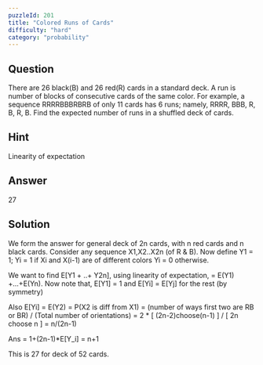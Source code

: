 ```yaml
---
puzzleId: 201
title: "Colored Runs of Cards"
difficulty: "hard"
category: "probability"
---
```


## Question
There are 26 black(B) and 26 red(R) cards in a standard deck. A run is number of blocks of consecutive cards of the same color. For example, a sequence RRRRBBBRBRB of only 11 cards has 6 runs; namely, RRRR, BBB, R, B, R, B. Find the expected number of runs in a shuffled deck of cards.


## Hint
Linearity of expectation

## Answer
27

## Solution
We form the answer for general deck of 2n cards, with n red cards and n black cards. Consider any sequence X1,X2..X2n (of R & B). Now define  Y1 = 1;
Yi = 1 if Xi and X(i-1) are of different colors
Yi = 0 otherwise.

We want to find E[Y1 + ..+ Y2n], using linearity of expectation, = E(Y1) +...+E(Yn). Now note that, E[Y1] = 1 and E[Yi] = E[Yj] for the rest (by symmetry)

Also E[Yi] = E(Y2) = P(X2 is diff from X1) =  (number of ways first two are RB or BR) / (Total number of orientations) = 2 * [ (2n-2)choose(n-1) ] / [ 2n choose n ] = n/(2n-1)

Ans = 1+(2n-1)*E[Y_i] = n+1 

This is 27 for deck of 52 cards.
